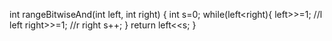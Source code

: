  int rangeBitwiseAnd(int left, int right) {
       int s=0;
       while(left<right){
           left>>=1;  //l left
           right>>=1;  //r right
           s++;
       }
       return left<<s;
    }

